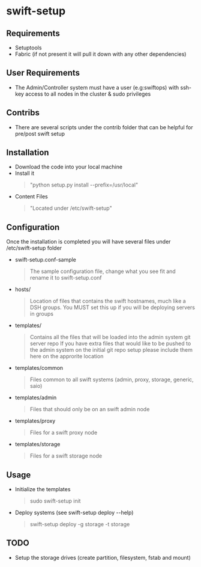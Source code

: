 swift-setup
===========

Requirements
---------------
* Setuptools
* Fabric (if not present it will pull it down with any other dependencies)


User Requirements
------------------
* The Admin/Controller system must have a user (e.g:swiftops) 
  with ssh-key access to all nodes in the cluster & sudo privileges


Contribs
------------
* There are several scripts under the contrib folder that can be helpful for pre/post swift setup


Installation
---------------
* Download the code into your local machine
* Install it
    > "python setup.py install --prefix=/usr/local"
* Content Files
    > "Located under /etc/swift-setup"


Configuration
---------------
Once the installation is completed you will have several files under /etc/swift-setup folder 
* swift-setup.conf-sample 
    > The sample configuration file, change what you see fit and rename it to swift-setup.conf

* hosts/ 
    > Location of files that contains the swift hostnames, much like a DSH groups.
    > You MUST set this up if you will be deploying servers in groups

* templates/ 
    > Contains all the files that will be loaded into the admin system git server repo
    > If you have extra files that would like to be pushed to the admin system on the initial git repo
    > setup please include them here on the approrite location
* templates/common
    > Files common to all swift systems (admin, proxy, storage, generic, saio)
* templates/admin
    > Files that should only be on an swift admin node
* templates/proxy
    > Files for a swift proxy node
* templates/storage
    > Files for a swift storage node


Usage
------
* Initialize the templates
    > sudo swift-setup init

* Deploy systems (see swift-setup deploy --help)
    > swift-setup deploy -g storage -t storage



TODO
------
* Setup the storage drives (create partition, filesystem, fstab and mount)
